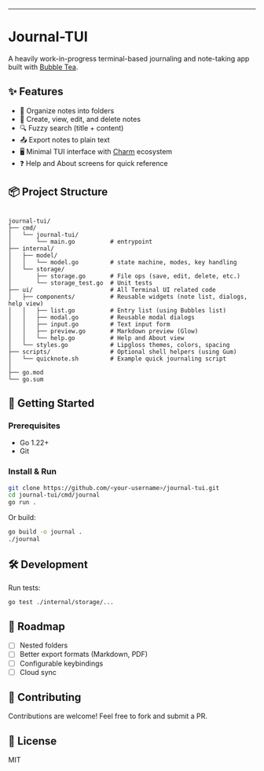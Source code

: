 ---

# Journal-TUI

A heavily work-in-progress terminal-based journaling and note-taking app built with [Bubble Tea](https://github.com/charmbracelet/bubbletea).

## ✨ Features

- 📂 Organize notes into folders
- 📝 Create, view, edit, and delete notes
- 🔍 Fuzzy search (title + content)
- 📤 Export notes to plain text
- 🖥️ Minimal TUI interface with [Charm](https://charm.sh) ecosystem
- ❓ Help and About screens for quick reference

## 📦 Project Structure

```markdown
```
```
journal-tui/
├── cmd/
│   └── journal-tui/
│       └── main.go          # entrypoint
├── internal/
│   ├── model/               
│   │   └── model.go         # state machine, modes, key handling
│   └── storage/
│       ├── storage.go       # File ops (save, edit, delete, etc.)
│       └── storage_test.go  # Unit tests
├── ui/                      # All Terminal UI related code
│   ├── components/          # Reusable widgets (note list, dialogs, help view)
│   │   ├── list.go          # Entry list (using Bubbles list)
│   │   ├── modal.go         # Reusable modal dialogs
│   │   ├── input.go         # Text input form
│   │   ├── preview.go       # Markdown preview (Glow)
│   │   └── help.go          # Help and About view
│   └── styles.go            # Lipgloss themes, colors, spacing
├── scripts/                 # Optional shell helpers (using Gum)
│   └── quicknote.sh         # Example quick journaling script
│
├── go.mod
└── go.sum
```

## 🚀 Getting Started

### Prerequisites
- Go 1.22+
- Git

### Install & Run

```bash
git clone https://github.com/<your-username>/journal-tui.git
cd journal-tui/cmd/journal
go run .
````

Or build:

```bash
go build -o journal .
./journal
```

## 🛠 Development

Run tests:

```bash
go test ./internal/storage/...
```

## 🔮 Roadmap

* [ ] Nested folders
* [ ] Better export formats (Markdown, PDF)
* [ ] Configurable keybindings
* [ ] Cloud sync

## 🤝 Contributing

Contributions are welcome! Feel free to fork and submit a PR.

## 📜 License

MIT

```